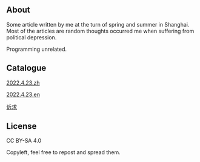 ## About

Some article written by me at the turn of spring and summer in Shanghai. Most of the articles are random thoughts occurred me when suffering from political depression.

Programming unrelated.

## Catalogue

[2022.4.23.zh](2022.4.23.zh.md)

[2022.4.23.en](2022.4.23.en.md)

[诉求](诉求.md)

## License
CC BY-SA 4.0

Copyleft, feel free to repost and spread them.
